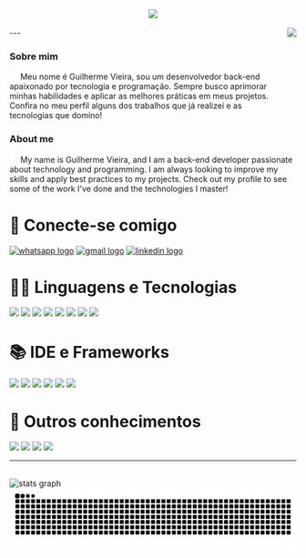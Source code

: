 <p align="center">
  <img src="https://readme-typing-svg.herokuapp.com?font=Consolas&weight=700&size=35&pause=1000&color=F7F7F7&width=435&lines=%F0%9F%91%8B+Ol%C3%A1!+Seja+bem+vindo" />
</p>
---
<img align="right" height="200" src="https://steamuserimages-a.akamaihd.net/ugc/1631947648964785474/81CBA15178466DD47195A239232202E78987B714/?imw=637&imh=358&ima=fit&impolicy=Letterbox&imcolor=%23000000&letterbox=true"  />


  ### Sobre mim
  <p align="left"><img width="15" height="15" loading="lazy" src="https://upload.wikimedia.org/wikipedia/commons/thumb/4/4a/Brazilian_flag_icon_round.svg/512px-Brazilian_flag_icon_round.svg.png?20180509193906" /> Meu nome é Guilherme Vieira, sou um desenvolvedor back-end apaixonado por tecnologia e programação. Sempre busco aprimorar minhas habilidades e aplicar as melhores práticas em meus projetos. Confira no meu perfil alguns dos trabalhos que já realizei e as tecnologias que domino!</p>

  ### About me
<p align="left"><img width="15" height="15" loading="lazy" src="https://upload.wikimedia.org/wikipedia/commons/thumb/8/88/United-states_flag_icon_round.svg/512px-United-states_flag_icon_round.svg.png" /> My name is Guilherme Vieira, and I am a back-end developer passionate about technology and programming. I am always looking to improve my skills and apply best practices to my projects. Check out my profile to see some of the work I've done and the technologies I master!</p>
</div>

<div>
  
  #  📲 Conecte-se comigo 

  <a href="https://wa.me/5577999826840?text=Ol%C3%A1!"><img src="https://img.shields.io/static/v1?message=Whatsapp&logo=whatsapp&label=&color=25D366&logoColor=white&labelColor=&style=for-the-badge" height="35" alt="whatsapp logo"  /></a>
  <a href="gv524003@gmail.com"><img src="https://img.shields.io/static/v1?message=Gmail&logo=gmail&label=&color=D14836&logoColor=white&labelColor=&style=for-the-badge" height="35" alt="gmail logo"  /></a>
  <a href="https://www.linkedin.com/in/guilherme-vieira-0a3902322/"><img src="https://img.shields.io/static/v1?message=LinkedIn&logo=linkedin&label=&color=0077B5&logoColor=white&labelColor=&style=for-the-badge" height="35" alt="linkedin logo"  /></a>
</div>

###

<div>
  
  #  👨‍💻 Linguagens e Tecnologias
  
  <img src="https://img.shields.io/badge/HTML5-E34F26?style=for-the-badge&logo=html5&logoColor=white" height="35"  />
  <img src="https://img.shields.io/badge/CSS3-1572B6?style=for-the-badge&logo=css3&logoColor=white" height="35"  />
  <img src="https://img.shields.io/badge/JavaScript-F7DF1E?style=for-the-badge&logo=javascript&logoColor=black" height="35" />
  <img src=https://img.shields.io/badge/Java-ED8B00?style=for-the-badge&logo=openjdk&logoColor=white height="35" />
  <img src="https://img.shields.io/badge/PostgreSQL-316192?style=for-the-badge&logo=postgresql&logoColor=white" height="35"  />
  <img src=https://img.shields.io/badge/Python-14354C?style=for-the-badge&logo=python&logoColor=white height="35" />
  <img src="https://img.shields.io/badge/mysql-4479A1.svg?style=for-the-badge&logo=mysql&logoColor=white" height="35"  />
  <img src="https://img.shields.io/badge/git-%23F05033.svg?style=for-the-badge&logo=git&logoColor=white" height="35" />
 
  
</div>
  
<div>
  
  #  📚 IDE e Frameworks
  
  
  <img src="https://img.shields.io/badge/Overleaf-47A141?style=for-the-badge&logo=Overleaf&logoColor=white  " height="35"  />
  <img src="https://img.shields.io/badge/Visual_Studio_Code-0078D4?style=for-the-badge&logo=visual%20studio%20code&logoColor=white" height="35" />
  <img src="https://img.shields.io/badge/Notion-000000?style=for-the-badge&logo=notion&logoColor=white" height="35" />
  <img src="https://img.shields.io/badge/Eclipse-2C2255?style=for-the-badge&logo=eclipse&logoColor=white" height="35" />
  <img src="https://img.shields.io/badge/IntelliJ_IDEA-000000?style=for-the-badge&logo=intellij-idea&logoColor=white" height="35" />
  <img src="https://img.shields.io/badge/Figma-F24E1E?style=for-the-badge&logo=figma&logoColor=white" height="35" />
</div>


<div>
  
  #  🧠 Outros conhecimentos
  
  <img src="https://img.shields.io/badge/Excel-217346?style=for-the-badge&logo=microsoft-excel&logoColor=white" height="35"  />
  <img src=https://img.shields.io/badge/Microsoft_Word-2B579A?style=for-the-badge&logo=microsoft-word&logoColor=white height="35"  />
  <img src="https://img.shields.io/badge/Microsoft_PowerPoint-B7472A?style=for-the-badge&logo=microsoft-powerpoint&logoColor=white height="35"  />
  <img src="https://img.shields.io/badge/adobe%20photoshop-%2331A8FF.svg?style=for-the-badge&logo=adobe%20photoshop&logoColor=white" height="35"  />

</div>

---

<br>
<div align="left">
  <img src="https://github-readme-stats.vercel.app/api?username=Guilherme-Vieira-Dev&hide_title=false&hide_rank=false&show_icons=true&include_all_commits=true&count_private=true&disable_animations=false&theme=tokyonight&locale=en&hide_border=false" height="180" alt="stats graph" />
  
</div>


<picture>
  <source
    media="(prefers-color-scheme: dark)"
    srcset="https://raw.githubusercontent.com/RecheEduardo/RecheEduardo/output/github-contribution-grid-snake-dark.svg"
  />
  <source
    media="(prefers-color-scheme: light)"
    srcset="https://raw.githubusercontent.com/RecheEduardo/RecheEduardo/output/github-contribution-grid-snake.svg"
  />
  <img
    alt="github contribution grid snake animation"
    src="https://raw.githubusercontent.com/RecheEduardo/RecheEduardo/output/github-contribution-grid-snake.svg"
  />
</picture>

